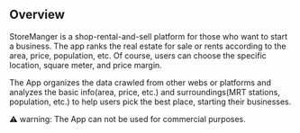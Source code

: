 ## Overview
StoreManger is a shop-rental-and-sell platform for those who want to start a business. The app ranks the real estate for sale or rents according to the area, price, population, etc. Of course, users can choose the specific location, square meter, and price margin.

The App organizes the data crawled from other webs or platforms and analyzes the basic info(area, price, etc.) and surroundings(MRT stations, population, etc.) to help users pick the best place, starting their businesses.

:warning: warning: The App can not be used for commercial purposes.
